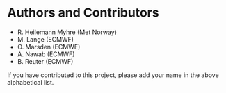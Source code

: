 # Authors and Contributors

- R. Heilemann Myhre (Met Norway)
- M. Lange (ECMWF)
- O. Marsden (ECMWF)
- A. Nawab (ECMWF)
- B. Reuter (ECMWF)

If you have contributed to this project, please add your name in the above
alphabetical list.
